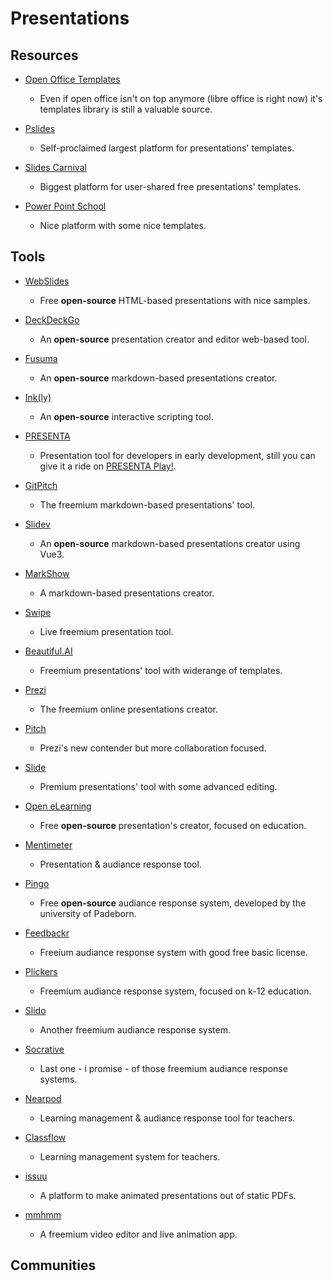 # Presentations

## Resources

* [Open Office Templates](https://templates.openoffice.org/en)
  
   * Even if open office isn't on top anymore (libre office is right now) it's templates library is still a valuable source.

* [Pslides](https://pslides.com)
  
   * Self-proclaimed largest platform for presentations' templates.

* [Slides Carnival](https://www.slidescarnival.com/category/free-templates)
  
   * Biggest platform for user-shared free presentations' templates.

* [Power Point School](https://powerpointschool.com)
  
   * Nice platform with some nice templates.

## Tools

* [WebSlides](https://github.com/webslides/webslides)
  
   * Free **open-source** HTML-based presentations with nice samples.

* [DeckDeckGo](https://deckdeckgo.com)
  
   * An **open-source** presentation creator and editor web-based tool.

* [Fusuma](https://github.com/hiroppy/fusuma)
  
   * An **open-source** markdown-based presentations creator.

* [Ink(ly)](https://www.inklestudios.com/ink)
  
   * An **open-source** interactive scripting tool.

* [PRESENTA](https://www.presenta.cc)
  
   * Presentation tool for developers in early development, still you can give it a ride on [PRESENTA Play!](https://play.presenta.cc).

* [GitPitch](https://gitpitch.com)
  
   * The freemium markdown-based presentations' tool.

* [Slidev](https://sli.dev)
  
   * An **open-source** markdown-based presentations creator using Vue3.

* [MarkShow](https://mark.show)
  
   * A markdown-based presentations creator.

* [Swipe](https://www.swipe.to)
  
   * Live freemium presentation tool.

* [Beautiful.AI](https://www.beautiful.ai)
  
   * Freemium presentations' tool with widerange of templates.

* [Prezi](https://prezi.com)
  
   * The freemium online presentations creator.

* [Pitch](https://pitch.com)
  
   * Prezi's new contender but more collaboration focused.

* [Slide](https://slides.com)
  
   * Premium presentations' tool with some advanced editing.

* [Open eLearning](https://www.openelearning.org)
  
   * Free **open-source** presentation's creator, focused on education.

* [Mentimeter](https://www.mentimeter.com)
  
   * Presentation & audiance response tool.

* [Pingo](http://trypingo.com)
  
   - Free **open-source** audiance response system, developed by the university of Padeborn.

* [Feedbackr](https://www.feedbackr.io)
  
   * Freeium audiance response system with good free basic license.

* [Plickers](https://get.plickers.com)
  
   - Freemium audiance response system, focused on k-12 education.
- [Slido](https://www.sli.do)
  
   - Another freemium audiance response system.

- [Socrative](https://www.socrative.com)
  
   - Last one - i promise - of those freemium audiance response systems.
* [Nearpod](https://nearpod.com)
  
   * Learning management & audiance response tool for teachers.

* [Classflow](https://classflow.com)
  
   * Learning management system for teachers.

* [issuu](https://issuu.com)
  
   * A platform to make animated presentations out of static PDFs.

* [mmhmm](https://www.mmhmm.app)
  
   * A freemium video editor and live animation app.

## Communities
